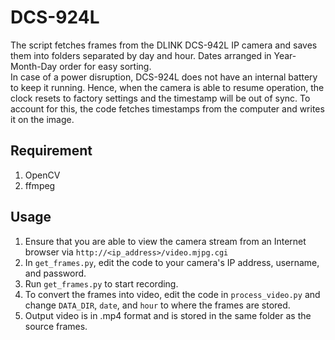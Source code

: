 # DCS-924L
The script fetches frames from the DLINK DCS-942L IP camera and saves them into folders separated by day and hour. Dates arranged in Year-Month-Day order for easy sorting.\
In case of a power disruption, DCS-924L does not have an internal battery to keep it running. Hence, when the camera is able to resume operation, the clock resets to factory settings and the timestamp will be out of sync. To account for this, the code fetches timestamps from the computer and writes it on the image.

## Requirement
1. OpenCV
2. ffmpeg

## Usage
1. Ensure that you are able to view the camera stream from an Internet browser via `http://<ip_address>/video.mjpg.cgi`
2. In `get_frames.py`, edit the code to your camera's IP address, username, and password.
3. Run `get_frames.py` to start recording.
4. To convert the frames into video, edit the code in `process_video.py` and change `DATA_DIR`, `date`, and `hour` to where the frames are stored.
5. Output video is in .mp4 format and is stored in the same folder as the source frames.
